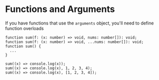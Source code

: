 
# Functions and Arguments

If you have functions that use the `arguments` object, you'll need to define function overloads

```
function sum(f: (x: number) => void, nums: number[]): void;
function sum(f: (x: number) => void, ...nums: number[]): void;
function sum() {
  ...
}

sum((x) => console.log(x));
sum((x) => console.log(x), 1, 2, 3, 4);
sum((x) => console.log(x), [1, 2, 3, 4]);
```

